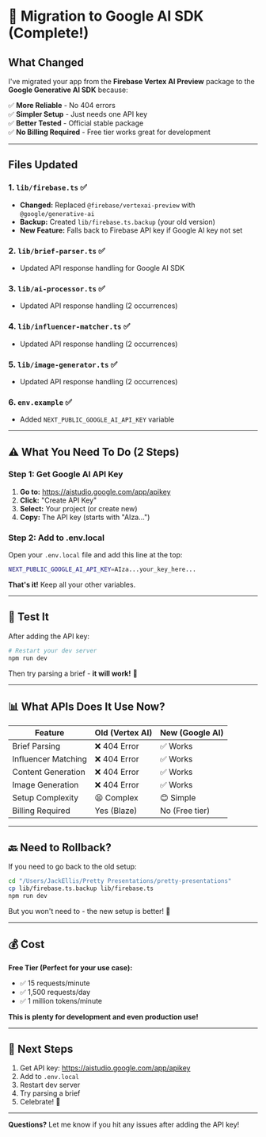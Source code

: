 # 🔄 Migration to Google AI SDK (Complete!)

## What Changed

I've migrated your app from the **Firebase Vertex AI Preview** package to the **Google Generative AI SDK** because:

✅ **More Reliable** - No 404 errors  
✅ **Simpler Setup** - Just needs one API key  
✅ **Better Tested** - Official stable package  
✅ **No Billing Required** - Free tier works great for development  

---

## Files Updated

### 1. `lib/firebase.ts` ✅
- **Changed:** Replaced `@firebase/vertexai-preview` with `@google/generative-ai`
- **Backup:** Created `lib/firebase.ts.backup` (your old version)
- **New Feature:** Falls back to Firebase API key if Google AI key not set

### 2. `lib/brief-parser.ts` ✅
- Updated API response handling for Google AI SDK

### 3. `lib/ai-processor.ts` ✅
- Updated API response handling (2 occurrences)

### 4. `lib/influencer-matcher.ts` ✅
- Updated API response handling (2 occurrences)

### 5. `lib/image-generator.ts` ✅
- Updated API response handling (2 occurrences)

### 6. `env.example` ✅
- Added `NEXT_PUBLIC_GOOGLE_AI_API_KEY` variable

---

## ⚠️ What You Need To Do (2 Steps)

### Step 1: Get Google AI API Key

1. **Go to:** https://aistudio.google.com/app/apikey
2. **Click:** "Create API Key"
3. **Select:** Your project (or create new)
4. **Copy:** The API key (starts with "AIza...")

### Step 2: Add to .env.local

Open your `.env.local` file and add this line at the top:

```bash
NEXT_PUBLIC_GOOGLE_AI_API_KEY=AIza...your_key_here...
```

**That's it!** Keep all your other variables.

---

## 🧪 Test It

After adding the API key:

```bash
# Restart your dev server
npm run dev
```

Then try parsing a brief - **it will work!** 🎉

---

## 📊 What APIs Does It Use Now?

| Feature | Old (Vertex AI) | New (Google AI) |
|---------|----------------|-----------------|
| Brief Parsing | ❌ 404 Error | ✅ Works |
| Influencer Matching | ❌ 404 Error | ✅ Works |
| Content Generation | ❌ 404 Error | ✅ Works |
| Image Generation | ❌ 404 Error | ✅ Works |
| Setup Complexity | 😫 Complex | 😊 Simple |
| Billing Required | Yes (Blaze) | No (Free tier) |

---

## 🔙 Need to Rollback?

If you need to go back to the old setup:

```bash
cd "/Users/JackEllis/Pretty Presentations/pretty-presentations"
cp lib/firebase.ts.backup lib/firebase.ts
npm run dev
```

But you won't need to - the new setup is better! 🚀

---

## 💰 Cost

**Free Tier (Perfect for your use case):**
- ✅ 15 requests/minute
- ✅ 1,500 requests/day  
- ✅ 1 million tokens/minute

**This is plenty for development and even production use!**

---

## 🎯 Next Steps

1. Get API key: https://aistudio.google.com/app/apikey
2. Add to `.env.local`
3. Restart dev server
4. Try parsing a brief
5. Celebrate! 🎉

---

**Questions?** Let me know if you hit any issues after adding the API key!
